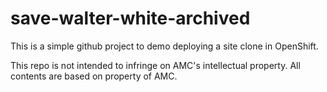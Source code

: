 # save-walter-white-archived

This is a simple github project to demo deploying a site clone in OpenShift.

This repo is not intended to infringe on AMC's intellectual property. All contents are based on property of AMC.
